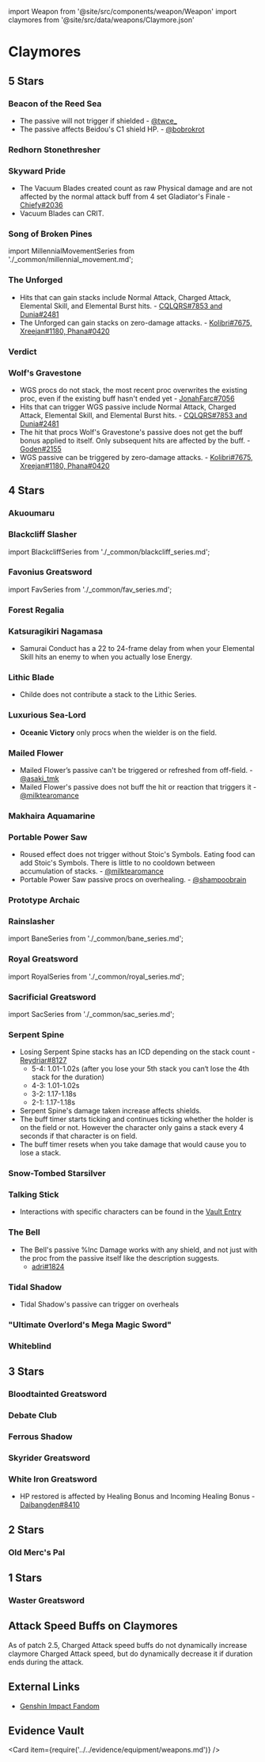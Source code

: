 import Weapon from '@site/src/components/weapon/Weapon'
import claymores from '@site/src/data/weapons/Claymore.json'

# Claymores

## 5 Stars

### Beacon of the Reed Sea

<Weapon weapon="Beacon of the Reed Sea" weapons={claymores} />

* The passive will not trigger if shielded - [@twce_ ](../../evidence/equipment/weapons.md#beacon-of-the-reed-seas-passive-does-not-trigger-if-shielded)
* The passive affects Beidou's C1 shield HP. - [@bobrokrot](../../evidence/equipment/weapons.md#beacon-of-the-reed-seas-passive-affects-beidous-c1-shield-hp)

### Redhorn Stonethresher

<Weapon weapon="Redhorn Stonethresher" weapons={claymores} />

### Skyward Pride

<Weapon weapon="Skyward Pride" weapons={claymores}>

* The Vacuum Blades created count as raw Physical damage and are not affected by the normal attack buff from 4 set Gladiator's Finale - [Chiefy\#2036](../../evidence/equipment/weapons.md#skyward-pride-damage-interaction-with-4-piece-gladiators)
* Vacuum Blades can CRIT.

</Weapon>

### Song of Broken Pines

<Weapon weapon="Song of Broken Pines" weapons={claymores}>

import MillennialMovementSeries from './\_common/millennial_movement.md';

<MillennialMovementSeries/>

</Weapon>

### The Unforged

<Weapon weapon="The Unforged" weapons={claymores}>

* Hits that can gain stacks include Normal Attack, Charged Attack, Elemental Skill, and Elemental Burst hits. - [CQLQRS#7853 and Dunia#2481](../../evidence/equipment/weapons.md#weapon-stacks-on-hit)
* The Unforged can gain stacks on zero-damage attacks. - [Kolibri\#7675, Xreejan\#1180, Phana\#0420](../../evidence/equipment/weapons.md#weapon-stacks-and-zero-damage-attacks)

</Weapon>

### Verdict

<Weapon weapon="Verdict" weapons={claymores} />

### Wolf's Gravestone

<Weapon weapon="Wolf's Gravestone" weapons={claymores}>

* WGS procs do not stack, the most recent proc overwrites the existing proc, even if the existing buff hasn't ended yet - [JonahFarc\#7056](../../evidence/equipment/weapons.md#wolfs-gravestone-procs-dont-stack)
* Hits that can trigger WGS passive include Normal Attack, Charged Attack, Elemental Skill, and Elemental Burst hits. - [CQLQRS#7853 and Dunia#2481](../../evidence/equipment/weapons.md#weapon-stacks-on-hit)
* The hit that procs Wolf's Gravestone's passive does not get the buff bonus applied to itself. Only subsequent hits are affected by the buff. - [Goden\#2155](../../evidence/equipment/weapons.md#wolfs-gravestone-passive-does-not-affect-the-attack-that-procs-it)
* WGS passive can be triggered by zero-damage attacks. - [Kolibri\#7675, Xreejan\#1180, Phana\#0420](../../evidence/equipment/weapons.md#weapon-stacks-and-zero-damage-attacks)

</Weapon>

## 4 Stars

### Akuoumaru

<Weapon weapon="Akuoumaru" weapons={claymores} />

### Blackcliff Slasher

<Weapon weapon="Blackcliff Slasher" weapons={claymores}>

import BlackcliffSeries from './\_common/blackcliff_series.md';

<BlackcliffSeries/>

</Weapon>

### Favonius Greatsword

<Weapon weapon="Favonius Greatsword" weapons={claymores}>

import FavSeries from './\_common/fav_series.md';

<FavSeries/>

</Weapon>

### Forest Regalia

<Weapon weapon="Forest Regalia" weapons={claymores} />

### Katsuragikiri Nagamasa

<Weapon weapon="Katsuragikiri Nagamasa" weapons={claymores}>

* Samurai Conduct has a 22 to 24-frame delay from when your Elemental Skill hits an enemy to when you actually lose Energy.

</Weapon>

### Lithic Blade

<Weapon weapon="Lithic Blade" weapons={claymores}>

* Childe does not contribute a stack to the Lithic Series.

</Weapon>

### Luxurious Sea-Lord

<Weapon weapon="Luxurious Sea-Lord" weapons={claymores}>

* **Oceanic Victory** only procs when the wielder is on the field.

</Weapon>

### Mailed Flower

<Weapon weapon="Mailed Flower" weapons={claymores} />

* Mailed Flower’s passive can't be triggered or refreshed from off-field. - [@asaki_tmk](../../evidence/equipment/weapons.md#mailed-flowers-passive-cant-be-triggered-or-refreshed-from-off-field)
* Mailed Flower's passive does not buff the hit or reaction that triggers it - [@milktearomance](../../evidence/equipment/weapons.md#mailed-flowers-passive-does-not-buff-the-hit-or-reaction-that-triggers-it)

### Makhaira Aquamarine

<Weapon weapon="Makhaira Aquamarine" weapons={claymores} />

### Portable Power Saw

<Weapon weapon="Portable Power Saw" weapons={claymores} />

* Roused effect does not trigger without Stoic's Symbols. Eating food can add Stoic's Symbols. There is little to no cooldown between accumulation of stacks. - [@milktearomance](../../evidence/equipment/weapons#portable-power-saw-mechanics)
* Portable Power Saw passive procs on overhealing. - [@shampoobrain](../../evidence/equipment/weapons#portable-power-saw-passive-procs-on-overhealing) 

### Prototype Archaic

<Weapon weapon="Prototype Archaic" weapons={claymores} />

### Rainslasher

<Weapon weapon="Rainslasher" weapons={claymores}>

import BaneSeries from './\_common/bane_series.md';

<BaneSeries/>

</Weapon>

### Royal Greatsword

<Weapon weapon="Royal Greatsword" weapons={claymores}>

import RoyalSeries from './\_common/royal_series.md';

<RoyalSeries/>

</Weapon>

### Sacrificial Greatsword

<Weapon weapon="Sacrificial Greatsword" weapons={claymores}>

import SacSeries from './\_common/sac_series.md';

<SacSeries/>

</Weapon>

### Serpent Spine

<Weapon weapon="Serpent Spine" weapons={claymores}>

* Losing Serpent Spine stacks has an ICD depending on the stack count - [Reydriar\#8127](../../evidence/equipment/weapons.md#serpent-spine)
  * 5-4: 1.01-1.02s \(after you lose your 5th stack you can‘t lose the 4th stack for the duration\)
  * 4-3: 1.01-1.02s
  * 3-2: 1.17-1.18s
  * 2-1: 1.17-1.18s
* Serpent Spine's damage taken increase affects shields.
* The buff timer starts ticking and continues ticking whether the holder is on the field or not. However the character only gains a stack every 4 seconds if that character is on field.
* The buff timer resets when you take damage that would cause you to lose a stack.

</Weapon>

### Snow-Tombed Starsilver

<Weapon weapon="Snow-Tombed Starsilver" weapons={claymores} />

### Talking Stick

<Weapon weapon="Talking Stick" weapons={claymores}>

* Interactions with specific characters can be found in the [Vault Entry](./../../evidence/equipment/weapons.md#talking-stick-mechanics)

</Weapon>

### The Bell

<Weapon weapon="The Bell" weapons={claymores}>

* The Bell's passive %Inc Damage works with any shield, and not just with the proc from the passive itself like the description suggests.
  * [adri\#1824](../../evidence/equipment/weapons.md#the-bell)

</Weapon>

### Tidal Shadow

<Weapon weapon="Tidal Shadow" weapons={claymores}>

* Tidal Shadow's passive can trigger on overheals

</Weapon>

### "Ultimate Overlord's Mega Magic Sword"

<Weapon weapon="Ultimate Overlord's Mega Magic Sword" weapons={claymores} />

### Whiteblind

<Weapon weapon="Whiteblind" weapons={claymores} />

## 3 Stars

### Bloodtainted Greatsword

<Weapon weapon="Bloodtainted Greatsword" weapons={claymores}>

<BaneSeries/>

</Weapon>

### Debate Club

<Weapon weapon="Debate Club" weapons={claymores} />

### Ferrous Shadow

<Weapon weapon="Ferrous Shadow" weapons={claymores} />

### Skyrider Greatsword

<Weapon weapon="Skyrider Greatsword" weapons={claymores} />

### White Iron Greatsword

<Weapon weapon="White Iron Greatsword" weapons={claymores}>

* HP restored is affected by Healing Bonus and Incoming Healing Bonus - [Daibangden#8410](/evidence/equipment/weapons.md#weapons-and-heals)

</Weapon>

## 2 Stars

### Old Merc's Pal

<Weapon weapon="Old Merc's Pal" weapons={claymores} />

## 1 Stars

### Waster Greatsword

<Weapon weapon="Waster Greatsword" weapons={claymores} />

## Attack Speed Buffs on Claymores

As of patch 2.5, Charged Attack speed buffs do not dynamically increase claymore Charged Attack speed, but do dynamically decrease it if duration ends during the attack.

## External Links

* [Genshin Impact Fandom](https://genshin-impact.fandom.com/wiki/Claymores)

## Evidence Vault

<Card item={require('../../evidence/equipment/weapons.md')} />
